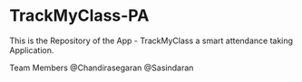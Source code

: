 # TrackMyClass-PA
This is the Repository of the App - TrackMyClass a smart attendance taking Application.


Team Members
@Chandirasegaran
@Sasindaran
